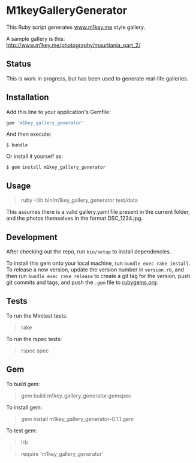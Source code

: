 # M1keyGalleryGenerator

This Ruby script generates www.m1key.me style gallery.

A sample gallery is this: http://www.m1key.me/photography/mauritania_part_2/

## Status

This is work in progress, but has been used to generate real-life galleries.

## Installation

Add this line to your application's Gemfile:

```ruby
gem 'm1key_gallery_generator'
```

And then execute:

    $ bundle

Or install it yourself as:

    $ gem install m1key_gallery_generator

## Usage

> ruby -Ilib bin/m1key_gallery_generator test/data

This assumes there is a valid gallery.yaml file present in the current folder,
and the photos themselves in the format DSC_1234.jpg.

## Development

After checking out the repo, run `bin/setup` to install dependencies.

To install this gem onto your local machine, run `bundle exec rake install`. To release a new version, update the version number in `version.rb`, and then run `bundle exec rake release` to create a git tag for the version, push git commits and tags, and push the `.gem` file to [rubygems.org](https://rubygems.org).

## Tests

To run the Minitest tests:
> rake

To run the rspec tests:
> rspec spec

## Gem

To build gem:
> gem build m1key_gallery_generator.gemspec

To install gem:
> gem install m1key_gallery_generator-0.1.1.gem

To test gem:
> irb

> require 'm1key_gallery_generator'